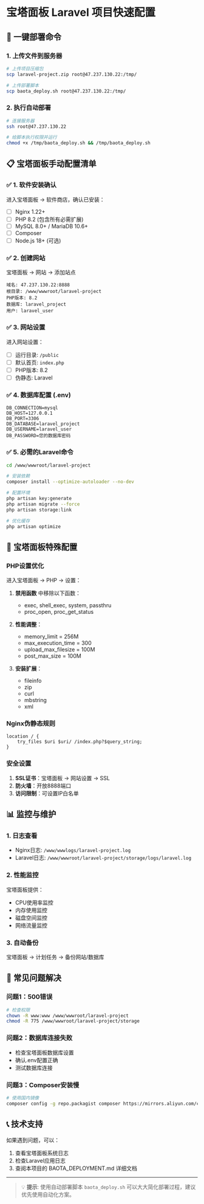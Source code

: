 # 宝塔面板 Laravel 项目快速配置

## 🎯 一键部署命令

### 1. 上传文件到服务器
```bash
# 上传项目压缩包
scp laravel-project.zip root@47.237.130.22:/tmp/

# 上传部署脚本
scp baota_deploy.sh root@47.237.130.22:/tmp/
```

### 2. 执行自动部署
```bash
# 连接服务器
ssh root@47.237.130.22

# 给脚本执行权限并运行
chmod +x /tmp/baota_deploy.sh && /tmp/baota_deploy.sh
```

## 📋 宝塔面板手动配置清单

### ✅ 1. 软件安装确认
进入宝塔面板 → 软件商店，确认已安装：
- [ ] Nginx 1.22+
- [ ] PHP 8.2 (包含所有必需扩展)
- [ ] MySQL 8.0+ / MariaDB 10.6+
- [ ] Composer
- [ ] Node.js 18+ (可选)

### ✅ 2. 创建网站
宝塔面板 → 网站 → 添加站点
```
域名: 47.237.130.22:8888
根目录: /www/wwwroot/laravel-project
PHP版本: 8.2
数据库: laravel_project
用户: laravel_user
```

### ✅ 3. 网站设置
进入网站设置：
- [ ] 运行目录: `/public`
- [ ] 默认首页: `index.php`
- [ ] PHP版本: 8.2
- [ ] 伪静态: Laravel

### ✅ 4. 数据库配置 (.env)
```env
DB_CONNECTION=mysql
DB_HOST=127.0.0.1
DB_PORT=3306
DB_DATABASE=laravel_project
DB_USERNAME=laravel_user
DB_PASSWORD=您的数据库密码
```

### ✅ 5. 必需的Laravel命令
```bash
cd /www/wwwroot/laravel-project

# 安装依赖
composer install --optimize-autoloader --no-dev

# 配置环境
php artisan key:generate
php artisan migrate --force
php artisan storage:link

# 优化缓存
php artisan optimize
```

## 🔧 宝塔面板特殊配置

### PHP设置优化
进入宝塔面板 → PHP → 设置：
1. **禁用函数** 中移除以下函数：
   - exec, shell_exec, system, passthru
   - proc_open, proc_get_status

2. **性能调整**：
   - memory_limit = 256M
   - max_execution_time = 300
   - upload_max_filesize = 100M
   - post_max_size = 100M

3. **安装扩展**：
   - fileinfo
   - zip
   - curl
   - mbstring
   - xml

### Nginx伪静态规则
```nginx
location / {
    try_files $uri $uri/ /index.php?$query_string;
}
```

### 安全设置
1. **SSL证书**：宝塔面板 → 网站设置 → SSL
2. **防火墙**：开放8888端口
3. **访问限制**：可设置IP白名单

## 📊 监控与维护

### 1. 日志查看
- Nginx日志: `/www/wwwlogs/laravel-project.log`
- Laravel日志: `/www/wwwroot/laravel-project/storage/logs/laravel.log`

### 2. 性能监控
宝塔面板提供：
- CPU使用率监控
- 内存使用监控
- 磁盘空间监控
- 网络流量监控

### 3. 自动备份
宝塔面板 → 计划任务 → 备份网站/数据库

## 🚨 常见问题解决

### 问题1：500错误
```bash
# 检查权限
chown -R www:www /www/wwwroot/laravel-project
chmod -R 775 /www/wwwroot/laravel-project/storage
```

### 问题2：数据库连接失败
- 检查宝塔面板数据库设置
- 确认.env配置正确
- 测试数据库连接

### 问题3：Composer安装慢
```bash
# 使用国内镜像
composer config -g repo.packagist composer https://mirrors.aliyun.com/composer/
```

## 📞 技术支持

如果遇到问题，可以：
1. 查看宝塔面板系统日志
2. 检查Laravel应用日志
3. 查阅本项目的 BAOTA_DEPLOYMENT.md 详细文档

---

> 💡 **提示**: 使用自动部署脚本 `baota_deploy.sh` 可以大大简化部署过程，建议优先使用自动化方案。